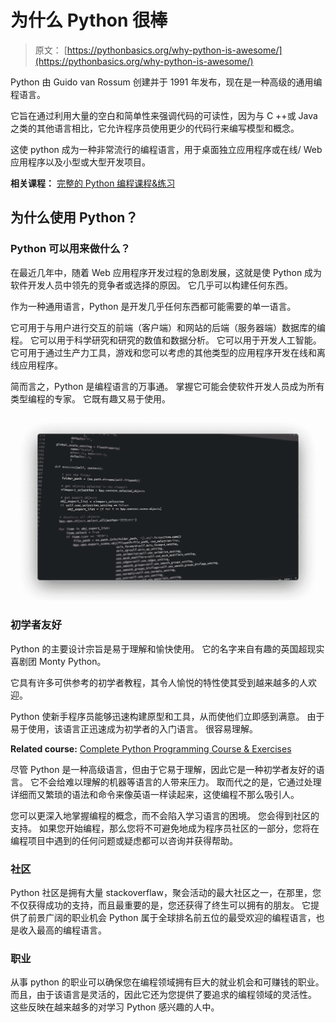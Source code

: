 # 为什么 Python 很棒

> 原文： [https://pythonbasics.org/why-python-is-awesome/](https://pythonbasics.org/why-python-is-awesome/)

Python 由 Guido van Rossum 创建并于 1991 年发布，现在是一种高级的通用编程语言。

它旨在通过利用大量的空白和简单性来强调代码的可读性，因为与 C ++或 Java 之类的其他语言相比，它允许程序员使用更少的代码行来编写模型和概念。

这使 python 成为一种非常流行的编程语言，用于桌面独立应用程序或在线/ Web 应用程序以及小型或大型开发项目。

**相关课程：** [完整的 Python 编程课程&练习](https://gum.co/dcsp)

## 为什么使用 Python？

### Python 可以用来做什么？

在最近几年中，随着 Web 应用程序开发过程的急剧发展，这就是使 Python 成为软件开发人员中领先的竞争者或选择的原因。 它几乎可以构建任何东西。

作为一种通用语言，Python 是开发几乎任何东西都可能需要的单一语言。

它可用于与用户进行交互的前端（客户端）和网站的后端（服务器端）数据库的编程。 它可以用于科学研究和研究的数值和数据分析。 它可以用于开发人工智能。 它可用于通过生产力工具，游戏和您可以考虑的其他类型的应用程序开发在线和离线应用程序。

简而言之，Python 是编程语言的万事通。 掌握它可能会使软件开发人员成为所有类型编程的专家。 它既有趣又易于使用。

![python programming](img/2f3c943a5c5e6309dc82d8e9cec78f8f.jpg)

### 初学者友好

Python 的主要设计宗旨是易于理解和愉快使用。 它的名字来自有趣的英国超现实喜剧团 Monty Python。

它具有许多可供参考的初学者教程，其令人愉悦的特性使其受到越来越多的人欢迎。

Python 使新手程序员能够迅速构建原型和工具，从而使他们立即感到满意。 由于易于使用，该语言正迅速成为初学者的入门语言。 很容易理解。

**Related course:** [Complete Python Programming Course & Exercises](https://gum.co/dcsp)

尽管 Python 是一种高级语言，但由于它易于理解，因此它是一种初学者友好的语言。 它不会给难以理解的机器等语言的人带来压力。 取而代之的是，它通过处理详细而又繁琐的语法和命令来像英语一样读起来，这使编程不那么吸引人。

您可以更深入地掌握编程的概念，而不会陷入学习语言的困境。 您会得到社区的支持。 如果您开始编程，那么您将不可避免地成为程序员社区的一部分，您将在编程项目中遇到的任何问题或疑虑都可以咨询并获得帮助。

### 社区

Python 社区是拥有大量 stackoverflaw，聚会活动的最大社区之一，在那里，您不仅获得成功的支持，而且最重要的是，您还获得了终生可以拥有的朋友。 它提供了前景广阔的职业机会 Python 属于全球排名前五位的最受欢迎的编程语言，也是收入最高的编程语言。

### 职业

从事 python 的职业可以确保您在编程领域拥有巨大的就业机会和可赚钱的职业。 而且，由于该语言是灵活的，因此它还为您提供了要追求的编程领域的灵活性。 这些反映在越来越多的对学习 Python 感兴趣的人中。